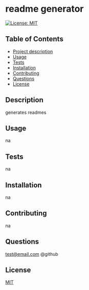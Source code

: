 
 # readme generator

 [![License: MIT](https://img.shields.io/badge/License-MIT-yellow.svg)](https://opensource.org/licenses?MIT)

## Table of Contents
 - [Project description](#Description)
 - [Usage](#Usage)
 - [Tests](#Tests)
 - [Installation](#Installation)
 - [Contributing](#Contributing)
 - [Questions](#Questions)
- [License](#License)

## Description
generates readmes

## Usage
na

## Tests
na

## Installation
na

## Contributing
na

## Questions
test@email.com
@github

## License
[MIT](https://choosealicense.com/licenses/mit/)
        
        